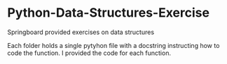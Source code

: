 # Python-Data-Structures-Exercise
Springboard provided exercises on data structures

Each folder holds a single pytyhon file with a docstring instructing how to code the function. I provided the code for each function.
